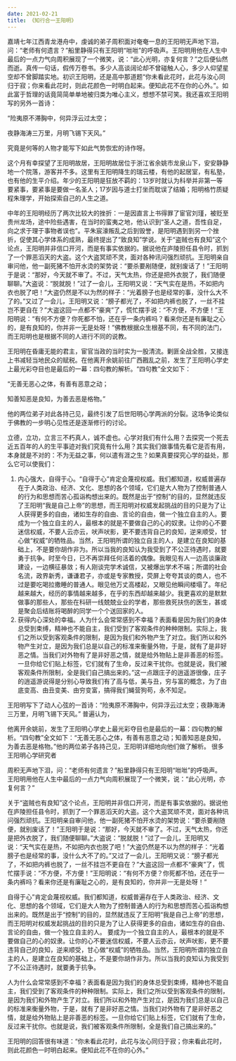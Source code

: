 ```yaml
---
date: 2021-02-21
title: 《知行合一王阳明》
---
```


嘉靖七年江西青龙港舟中，虔诚的弟子周积面对奄奄一息的王阳明无声地下泪，问：“老师有何遗言？”船里静得只有王阳明“咝咝”的呼吸声。王阳明用他在人生中最后的一点力气向周积展现了一个微笑，说：“此心光明，亦复何言？”之后便仙然而逝。真传一句话，假传万卷书。多少人高谈阔论却不曾碰触人心，多少人仰望星空却不曾脚踏实地。初识王阳明，还是高中那道题“你未看此花时，此花与汝心同归于寂；你来看此花时，则此花颜色一时明白起来。便知此花不在你的心外。”。如此富于哲理的话竟简简单单地被归类为唯心主义，想想不禁可笑。我还喜欢王阳明写的另外一首诗：

“险夷原不滞胸中，何异浮云过太空；

夜静海涛三万里，月明飞锡下天风。”

 究竟是何等的人物才能写下如此气势恢宏的诗作呀。

这个月有幸探望了王阳明故居，王阳明故居位于浙江省余姚市龙泉山下，安安静静地一个院落，游客并不多。这里有王阳明降生的瑞云楼，有他的起居室，有私塾，也有他的生平介绍。年少的王阳明是狂放不羁的：13岁时就认为科举并非第一等要紧事，要紧事是要做一名圣人；17岁因与道士打坐而耽误了结婚；阳明格竹质疑程朱理学，开始探索自己的人生之道。

 中年的王阳明经历了两次比较大的挫折：一是因直言上书得罪了宦官刘瑾，被贬至贵州龙场，途中险些遇害，在当时的蛮夷之地，他认识到“圣人之道，吾性自足，向之求于理于事物者误也”。平朱宸濠叛乱之后到毁誉，是阳明遇到到另一个挫折，促使其心学体系的成熟，最终提出了“致良知”学说。关于“盗贼也有良知”这个论点，王阳明并非信口开河，而是有事实依据的。据说他在庐陵担任县令时，抓到了一个罪恶滔天的大盗。这个大盗冥顽不灵，面对各种讯问强烈顽抗。王阳明亲自审问他，他一副死猪不怕开水烫的架势说：“要杀要剐随便，就别废话了！”王阳明于是说：“那好，今天就不审了。不过，天气太热，你还是把外衣脱了，我们随便聊聊。”大盗说：“脱就脱！”过了一会儿，王阳明又说：“天气实在是热，不如把内衣也脱了吧！”大盗仍然是不以为然的样子：“光着膀子也是经常的事，没什么大不了的。”又过了一会儿，王阳明又说：“膀子都光了，不如把内裤也脱了，一丝不挂岂不更自在？”大盗这回一点都不“豪爽”了，慌忙摆手说：“不方便，不方便！”王阳明说：“有何不方便？你死都不怕，还在乎一条内裤吗？看来你还是有廉耻之心的，是有良知的，你并非一无是处呀！”佛教根据众生根基不同，有不同的法门，而王阳明也是根据不同的人进行不同的说教。

王阳明在昏庸无能的君主，宦官当政的当时实为一股清流。剿匪全战全胜，又接连上书减轻当地民众的赋税。在他离开余姚前往广西戡乱之前，发生了王阳明心学史上最光彩夺目也是最后的一幕：四句教的解析。“四句教”全文如下：

“无善无恶心之体，有善有恶意之动；

知善知恶是良知，为善去恶是格物。”

 他的两位弟子对此各持己见，最终引发了后世阳明心学两派的分裂。这场争论类似于佛教的一步明心见性还是逐渐修行的讨论。

立德，立功，立言三不朽真人，诚不虚也。心学对我们有什么用？去探究一个死去近五百年的人的生平事迹对我们究竟有什么用？其实我们做事情先看它是否有用，本身就是不对的：不为无益之事，何以遣有涯之生？如果真要探究心学的益处，那么它可以使我们：

 1. 内心强大，自得于心。“自得于心”肯定会蔑视权威。我们都知道，权威普遍存在于人类政治、经济、文化、思想的各个领域，它们是大人物为了控制普通人的行为和思想而苦心孤诣构想出来的。既然是出于“控制”的目的，显然就违反了王阳明“我是自己上帝”的思想，而王阳明对权威发起挑战的目的只是为了让人获得更多的自由，诸如生存的自由、言论的自由，做一个独立自主的人。要成为一个独立自主的人，最根本的就是不要做自己的心的奴隶。让你的心不要迷信权威，不要人云亦云，吠声吠影，更不要违背自己的良知，逆来顺受，甘心做“权威”的牺牲品。当然，王阳明所谓的独立自主的人，是建立在良知的基础上，不是要你胡作非为。所以当我的良知认为我受到了不公正待遇时，就要勇于抗争。时至今日，已不再崇拜任何活着的偶像。我眼见有人一边高谈廉政建设，一边横征暴敛；有人刚谈完学术诚信，又被爆出学术不端；所谓的社会名流，政界新秀，谦谦君子，亦或是专家教授，荧屏上夸夸其谈的商人，也不过是要吃喝拉撒睡的普通人。眼见他万丈高楼起，又眼见他瞬间楼塌了。年纪越来越大，经历的事情越来越多，在乎的东西却越来越少。我更喜欢的是默默做事的那些人，那些在科研一线兢兢业业的学者，那些救死扶伤的医生，甚或是聚会后结账将喝醉的同学一个个送回家的人。
2. 获得内心深处的幸福。人为什么会常常感到不幸福？表面看是因为我们的身体总受到束缚，精神也不能自主，我们受到了客观条件的种种限制。实际上，我们之所以受到客观条件的限制，是因为我们和外物产生了对立。我们所以和外物产生对立，是因为我们总是以自己的标准来衡量外物，于是，就有了是非好恶之情。当我们对外物有了是非好恶之情，就是给外物贴上是非善恶的标签。一旦你给它们贴上标签，它们就有了生命，反过来干扰你。也就是说，我们被客观条件所限制，全是我们自己搞出来的。”这一点跟庄子的逍遥游很像，庄子的逍遥游说得是分别心导致我们有了高与低，美与丑，穷与富的概念，为了由底变高、由丑变美、由穷变富，搞得我们蝇营狗苟，永不知足。

王阳明写下了动人心弦的一首诗：“险夷原不滞胸中，何异浮云过太空；夜静海涛三万里，月明飞锡下天风。” 普遍认为，

 他离开余姚前，发生了王阳明心学史上最光彩夺目也是最后的一幕：四句教的解析。“四句教”全文如下：“无善无恶心之体，有善有恶意之动；知善知恶是良知，为善去恶是格物。”他的两位弟子各持己见，王阳明详细地向他们做了解析。 很多王阳明心学研究者

周积无声地下泪，问：“老师有何遗言？”船里静得只有王阳明“咝咝”的呼吸声。 王阳明用他在人生中最后的一点力气向周积展现了一个微笑，说：“此心光明，亦复何言？”

关于“盗贼也有良知”这个论点，王阳明并非信口开河，而是有事实依据的。据说他在庐陵担任县令时，抓到了一个罪恶滔天的大盗。这个大盗冥顽不灵，面对各种讯问强烈顽抗。王阳明亲自审问他，他一副死猪不怕开水烫的架势说：“要杀要剐随便，就别废话了！”王阳明于是说：“那好，今天就不审了。不过，天气太热，你还是把外衣脱了，我们随便聊聊。”大盗说：“脱就脱！”过了一会儿，王阳明又说：“天气实在是热，不如把内衣也脱了吧！”大盗仍然是不以为然的样子：“光着膀子也是经常的事，没什么大不了的。”又过了一会儿，王阳明又说：“膀子都光了，不如把内裤也脱了，一丝不挂岂不更自在？”大盗这回一点都不“豪爽”了，慌忙摆手说：“不方便，不方便！”王阳明说：“有何不方便？你死都不怕，还在乎一条内裤吗？看来你还是有廉耻之心的，是有良知的，你并非一无是处呀！”

自得于心”肯定会蔑视权威。我们都知道，权威普遍存在于人类政治、经济、文化、思想的各个领域，它们是大人物为了控制普通人的行为和思想而苦心孤诣构想出来的。既然是出于“控制”的目的，显然就违反了王阳明“我是自己上帝”的思想，而王阳明对权威发起挑战的目的只是为了让人获得更多的自由，诸如生存的自由、言论的自由，做一个独立自主的人。 要成为一个独立自主的人，最根本的就是不要做自己的心的奴隶。让你的心不要迷信权威，不要人云亦云，吠声吠影，更不要违背自己的良知，逆来顺受，甘心做“权威”的牺牲品。当然，王阳明所谓的独立自主的人，是建立在良知的基础上，不是要你胡作非为。所以当我的良知认为我受到了不公正待遇时，就要勇于抗争。

人为什么会常常感到不幸福？表面看是因为我们的身体总受到束缚，精神也不能自主，我们受到了客观条件的种种限制。实际上，我们之所以受到客观条件的限制，是因为我们和外物产生了对立。我们所以和外物产生对立，是因为我们总是以自己的标准来衡量外物，于是，就有了是非好恶之情。当我们对外物有了是非好恶之情，就是给外物贴上是非善恶的标签。一旦你给它们贴上标签，它们就有了生命，反过来干扰你。也就是说，我们被客观条件所限制，全是我们自己搞出来的。”

王阳明的回答很有味道：“你未看此花时，此花与汝心同归于寂；你来看此花时，则此花颜色一时明白起来。便知此花不在你的心外。” 